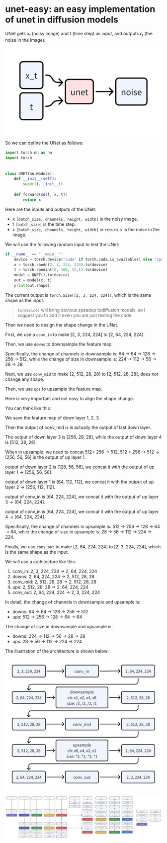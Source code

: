 # unet-easy: an easy implementation of unet in diffusion models

UNet  gets $x_t$ (noisy image) and $t$ (time step) as input, and outputs $\epsilon_t$ (the noise in the image). 

<!-- smaller image -->
![alt text](imgs/u1.png)

So we can define the UNet as follows:

```python
import torch.nn as nn
import torch


class UNET(nn.Module):
    def __init__(self):
        super().__init__()

    def forward(self, x, t):
        return x
```

Here are the inputs and outputs of the UNet:
- x `[batch_size, channels, height, width]` is the noisy image.
- t `[batch_size]` is the time step.
- x `[batch_size, channels, height, width]` in `return x` is the noise in the image.

We will use the following random input to test the UNet:

```python
if __name__ == "__main__":
    device = torch.device("cuda" if torch.cuda.is_available() else "cpu")
    x = torch.randn(2, 3, 224, 224).to(device)
    t = torch.randint(0, 100, (2,)).to(device)
    model = UNET().to(device)
    out = model(x, t)
    print(out.shape)
```

The current output is `torch.Size([2, 3, 224, 224])`, which is the same shape as the input.

> `to(device)` will bring obvious speedup todiffusion models, so I suggest you to add it even you are just testing the code.

Then we need to design the shape change in the UNet.

First, we use a `conv_in` to make [2, 3, 224, 224] to [2, 64, 224, 224].

Then, we use `downs` to downsample the feature map.

Specifically, the change of channels in downsample is: 64 -> 64 -> 128 -> 256 -> 512, while the change of size in downsample is: 224 -> 112 -> 56 -> 28 -> 28.

Next, we use `conv_mid` to make [2, 512, 28, 28] to [2, 512, 28, 28], does not change any shape.

Then, we use `ups` to upsample the feature map.

Here is very important and not easy to align the shape change.

You can think like this:

We save the feature map of down layer 1, 2, 3.

Then the output of conv_mid is is actually the output of last down layer.

The output of down layer 3 is [256, 28, 28], while the output of down layer 4 is [512, 28, 28].

When in upsample, we need to concat 512+ 256 -> 512, 512 + 256 -> 512 -> [256, 56, 56] is the output of up layer 1.


output of down layer 2 is [128, 56, 56], we concat it with the output of up layer 1 -> [256, 56, 56].

output of down layer 1 is [64, 112, 112], we concat it with the output of up layer 2 -> [256, 112, 112].

output of conv_in is [64, 224, 224], we concat it with the output of up layer 3 -> [64, 224, 224].

output of conv_in is [64, 224, 224], we concat it with the output of up layer 4 -> [64, 224, 224].




Specifically, the change of channels in upsample is: 512 -> 256 -> 128 -> 64 -> 64, while the change of size in upsample is: 28 -> 56 -> 112 -> 224 -> 224.

Finally, we use `conv_out` to make [2, 64, 224, 224] to [2, 3, 224, 224], which is the same shape as the input.



We will use a architecture like this:
1. conv_in: 2, 3, 224, 224 -> 2, 64, 224, 224
2. downs: 2, 64, 224, 224 -> 2, 512, 28, 28
3. conv_mid: 2, 512, 28, 28 -> 2, 512, 28, 28
4. ups: 2, 512, 28, 28 -> 2, 64, 224, 224
5. conv_out: 2, 64, 224, 224 -> 2, 3, 224, 224

In detail, the change of channels in downsample and upsample is:
- downs: 64 -> 64 -> 128 -> 256 -> 512
- ups: 512 -> 256 -> 128 -> 64 -> 64

The change of size in downsample and upsample is:
- downs: 224 -> 112 -> 56 -> 28 -> 28
- ups: 28 -> 56 -> 112 -> 224 -> 224

The illustration of the architecture is shown below:


![alt text](imgs/u2.png)






















![unet](imgs/unet.png)